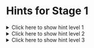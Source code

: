 # Hints for Stage 1

<details>
  <summary>Click here to show hint level 1</summary>
  
  The Webex API allows you to create a new space. When creating a new space you'll get the id of the space you just created. With that you can also create *memberships* for that specific space.

  Sending a message and creating the memberships and spaces involves using `POST` requests.
</details>

<details>
  <summary>Click here to show hint level 2</summary>
  
  You can use the following endpoints:

  * `POST /rooms` to create a space/room
  * `POST /memberships` to create a membership in a space
  * `POST /messages` to send a message

  You may also want to have a look into the `verify.py` script to check how to authenticate requests.

  The developer documentation on [developer.webex.com](https://developer.webex.com) is a great resource!
</details>

<details>
  <summary>Click here to show hint level 3</summary>
  
  For hint level 3 please contact your proctor.
</details>